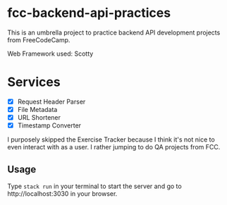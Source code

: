 # fcc-backend-api-practices

This is an umbrella project to practice backend API development projects
from FreeCodeCamp.

Web Framework used: Scotty 

# Services

- [x] Request Header Parser
- [x] File Metadata
- [x] URL Shortener
- [x] Timestamp Converter

I purposely skipped the Exercise Tracker because I think it's not nice
to even interact with as a user. I rather jumping to do QA projects from FCC.

## Usage

Type `stack run` in your terminal to start the server and go to http://localhost:3030
in your browser.
